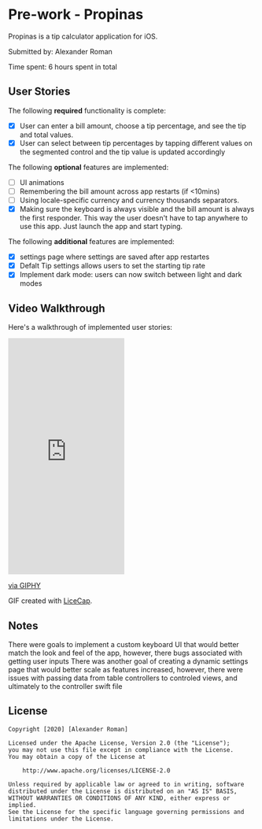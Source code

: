 # Pre-work - Propinas

Propinas is a tip calculator application for iOS.

Submitted by: Alexander Roman

Time spent: 6 hours spent in total

## User Stories

The following **required** functionality is complete:

* [x] User can enter a bill amount, choose a tip percentage, and see the tip and total values.
* [x] User can select between tip percentages by tapping different values on the segmented control and the tip value is updated accordingly

The following **optional** features are implemented:

* [ ] UI animations
* [ ] Remembering the bill amount across app restarts (if <10mins)
* [ ] Using locale-specific currency and currency thousands separators.
* [x] Making sure the keyboard is always visible and the bill amount is always the first responder. This way the user doesn't have to tap anywhere to use this app. Just launch the app and start typing.

The following **additional** features are implemented:

- [x] settings page where settings are saved after app restartes
- [x] Defalt Tip settings allows users to set the starting tip rate 
- [x] Implement dark mode: users can now switch between light and dark modes

## Video Walkthrough

Here's a walkthrough of implemented user stories:

<iframe src="https://giphy.com/embed/N7LCvDrZidx08KvZKi" width="236" height="480" frameBorder="0" class="giphy-embed" allowFullScreen></iframe><p><a href="https://giphy.com/gifs/N7LCvDrZidx08KvZKi">via GIPHY</a></p>

GIF created with [LiceCap](http://www.cockos.com/licecap/).

## Notes
There were goals to implement a custom keyboard UI that would better match the look and feel of the app, however, there bugs associated with getting user inputs
There was another goal of creating a dynamic settings page that would better scale as features increased, however, there were issues with passing data from table controllers to controled views, and ultimately to the controller swift file
## License

    Copyright [2020] [Alexander Roman]

    Licensed under the Apache License, Version 2.0 (the "License");
    you may not use this file except in compliance with the License.
    You may obtain a copy of the License at

        http://www.apache.org/licenses/LICENSE-2.0

    Unless required by applicable law or agreed to in writing, software
    distributed under the License is distributed on an "AS IS" BASIS,
    WITHOUT WARRANTIES OR CONDITIONS OF ANY KIND, either express or implied.
    See the License for the specific language governing permissions and
    limitations under the License.
